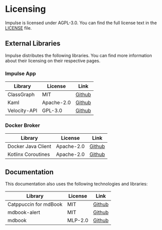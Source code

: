 # Licensing

Impulse is licensed under AGPL-3.0. You can find the full license text in
the [LICENSE](https://github.com/Arson-Club/Impulse/LICENSE.txt) file.

## External Libraries

Impulse distributes the following libraries. You can find more information about their licensing on their respective
pages.

### Impulse App

| Library      | License    | Link                                                             |
|--------------|------------|------------------------------------------------------------------|
| ClassGraph   | MIT        | [Github](https://github.com/classgraph/classgraph)               |
| Kaml         | Apache-2.0 | [Github](https://github.com/charleskorn/kaml)                    |
| Velocity-API | GPL-3.0    | [Github](https://github.com/PaperMC/Velocity?tab=readme-ov-file) |

### Docker Broker

| Library            | License    | Link                                                   |
|--------------------|------------|--------------------------------------------------------|
| Docker Java Client | Apache-2.0 | [Github](https://github.com/docker-java/docker-java)   |
| Kotlinx Coroutines | Apache-2.0 | [Github](https://github.com/Kotlin/kotlinx.coroutines) |

## Documentation

This documentation also uses the following technologies and libraries:

| Library               | License | Link                                                      |
|-----------------------|---------|-----------------------------------------------------------|
| Catppuccin for mdBook | MIT     | [Github](https://github.com/catppuccin/mdBook)            |
| mdbook-alert          | MIT     | [Github](https://github.com/lambdalisue/rs-mdbook-alerts) |
| mdbook                | MLP-2.0 | [Github](https://github.com/rust-lang/mdBook)             |

